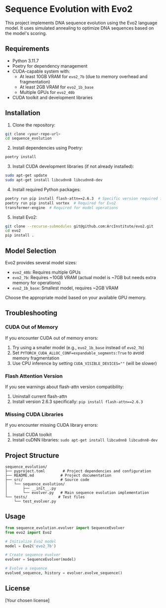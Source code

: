 # Sequence Evolution with Evo2

This project implements DNA sequence evolution using the Evo2 language model. It uses simulated annealing to optimize DNA sequences based on the model's scoring.

## Requirements

- Python 3.11.7
- Poetry for dependency management
- CUDA-capable system with:
  - At least 10GB VRAM for `evo2_7b` (due to memory overhead and fragmentation)
  - At least 2GB VRAM for `evo2_1b_base`
  - Multiple GPUs for `evo2_40b`
- CUDA toolkit and development libraries

## Installation

1. Clone the repository:
```bash
git clone <your-repo-url>
cd sequence_evolution
```

2. Install dependencies using Poetry:
```bash
poetry install
```

3. Install CUDA development libraries (if not already installed):
```bash
sudo apt-get update
sudo apt-get install libcudnn8 libcudnn8-dev
```

4. Install required Python packages:
```bash
poetry run pip install flash-attn==2.6.3  # Specific version required for compatibility
poetry run pip install vortex  # Required for Evo2
transformer-engine  # Required for model operations
```

5. Install Evo2:
```bash
git clone --recurse-submodules git@github.com:ArcInstitute/evo2.git
cd evo2
pip install .
```

## Model Selection

Evo2 provides several model sizes:
- `evo2_40b`: Requires multiple GPUs
- `evo2_7b`: Requires ~10GB VRAM (actual model is ~7GB but needs extra memory for operations)
- `evo2_1b_base`: Smallest model, requires ~2GB VRAM

Choose the appropriate model based on your available GPU memory.

## Troubleshooting

### CUDA Out of Memory
If you encounter CUDA out of memory errors:
1. Try using a smaller model (e.g., `evo2_1b_base` instead of `evo2_7b`)
2. Set `PYTORCH_CUDA_ALLOC_CONF=expandable_segments:True` to avoid memory fragmentation
3. Use CPU inference by setting `CUDA_VISIBLE_DEVICES=""` (will be slower)

### Flash Attention Version
If you see warnings about flash-attn version compatibility:
1. Uninstall current flash-attn
2. Install version 2.6.3 specifically: `pip install flash-attn==2.6.3`

### Missing CUDA Libraries
If you encounter missing CUDA library errors:
1. Install CUDA toolkit
2. Install cuDNN libraries: `sudo apt-get install libcudnn8 libcudnn8-dev`

## Project Structure

```
sequence_evolution/
├── pyproject.toml        # Project dependencies and configuration
├── README.md            # Project documentation
├── src/                 # Source code
│   └── sequence_evolution/
│       ├── __init__.py
│       └── evolver.py   # Main sequence evolution implementation
└── tests/              # Test files
    └── test_evolver.py
```

## Usage

```python
from sequence_evolution.evolver import SequenceEvolver
from evo2 import Evo2

# Initialize Evo2 model
model = Evo2('evo2_7b')

# Create sequence evolver
evolver = SequenceEvolver(model)

# Evolve a sequence
evolved_sequence, history = evolver.evolve_sequence()
```

## License

[Your chosen license]
